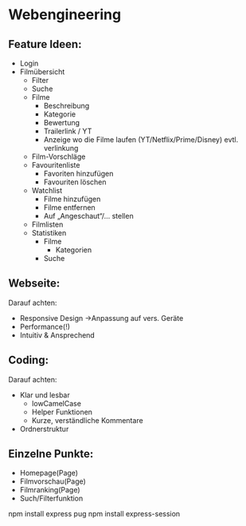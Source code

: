 # Webengineering
## Feature Ideen: 
- Login
- Filmübersicht
    - Filter
    - Suche
    - Filme
        - Beschreibung
        - Kategorie
        - Bewertung
        - Trailerlink / YT
        - Anzeige wo die Filme laufen (YT/Netflix/Prime/Disney) evtl. verlinkung
    - Film-Vorschläge
    - Favouritenliste
        - Favoriten hinzufügen
        - Favouriten löschen
    - Watchlist
        - Filme hinzufügen
        - Filme entfernen
        - Auf „Angeschaut“/… stellen
    - Filmlisten
    - Statistiken
        - Filme
            - Kategorien
        - Suche

## Webseite:
Darauf achten:
- Responsive Design ->Anpassung auf vers. Geräte
- Performance(!)
- Intuitiv & Ansprechend

## Coding:
Darauf achten:
- Klar und lesbar 
    - lowCamelCase
    - Helper Funktionen
    - Kurze, verständliche Kommentare
- Ordnerstruktur

## Einzelne Punkte:
- Homepage(Page)
- Filmvorschau(Page)
- Filmranking(Page)
- Such/Filterfunktion


npm install express pug
npm install express-session